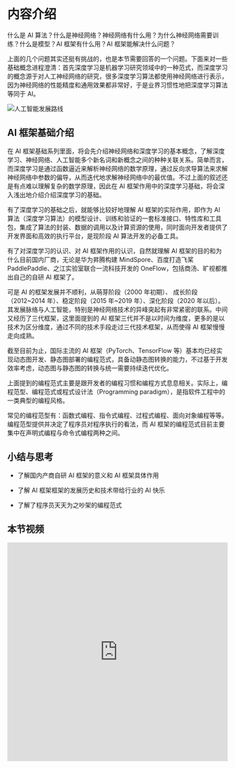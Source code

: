 <!--适用于[License] (https://github.com/chenzomi12/AISystem/blob/main/LICENSE)版权许可-->

# 内容介绍

什么是 AI 算法？什么是神经网络？神经网络有什么用？为什么神经网络需要训练？什么是模型？AI 框架有什么用？AI 框架能解决什么问题？

上面的几个问题其实还挺有挑战的，也是本节需要回答的一个问题。下面来对一些基础概念进程澄清：首先深度学习是机器学习研究领域中的一种范式，而深度学习的概念源于对人工神经网络的研究，很多深度学习算法都使用神经网络进行表示，因为神经网络的性能精度和通用效果都非常好，于是业界习惯性地把深度学习算法等同于 AI。

![人工智能发展路线](../images/05Framework01Foundation/01Introduction01.png)

## AI 框架基础介绍

在 AI 框架基础系列里面，将会先介绍神经网络和深度学习的基本概念，了解深度学习、神经网络、人工智能多个新名词和新概念之间的种种关联关系。简单而言，而深度学习是通过函数逼近来解析神经网络的数学原理，通过反向求导算法来求解神经网络中参数的偏导，从而迭代地求解神经网络中的最优值。不过上面的叙述还是有点难以理解复杂的数学原理，因此在 AI 框架作用中的深度学习基础，将会深入浅出地介绍介绍深度学习的基础。

有了深度学习的基础之后，就能够比较好地理解 AI 框架的实际作用，即作为 AI 算法（深度学习算法）的模型设计、训练和验证的一套标准接口、特性库和工具包，集成了算法的封装、数据的调用以及计算资源的使用，同时面向开发者提供了开发界面和高效的执行平台，是现阶段 AI 算法开发的必备工具。

有了对深度学习的认识、对 AI 框架作用的认识，自然就理解 AI 框架的目的和为什么目前国内厂商，无论是华为昇腾构建 MindSpore、百度打造飞桨 PaddlePaddle、之江实验室联合一流科技开发的 OneFlow，包括商汤、旷视都推出自己的自研 AI 框架了。

可是 AI 的框架发展并不顺利，从萌芽阶段（2000 年初期）、 成长阶段（2012~2014 年）、稳定阶段（2015 年~2019 年）、深化阶段（2020 年以后）。其发展脉络与人工智能，特别是神经网络技术的异峰突起有非常紧密的联系。中间又经历了三代框架，这里面提到的 AI 框架三代并不是以时间为维度，更多的是以技术为区分维度，通过不同的技术手段走过三代技术框架，从而使得 AI 框架慢慢走向成熟。

截至目前为止，国际主流的 AI 框架（PyTorch、TensorFlow 等）基本均已经实现动态图开发、静态图部署的编程范式，具备动静态图转换的能力，不过基于开发效率考虑，动态图与静态图的转换与统一需要持续迭代优化。

上面提到的编程范式主要是跟开发者的编程习惯和编程方式息息相关。实际上，编程范型、编程范式或程式设计法（Programming paradigm），是指软件工程中的一类典型的编程风格。

常见的编程范型有：函数式编程、指令式编程、过程式编程、面向对象编程等等。编程范型提供并决定了程序员对程序执行的看法，而 AI 框架的编程范式目前主要集中在声明式编程与命令式编程两种之间。

## 小结与思考

- 了解国内产商自研 AI 框架的意义和 AI 框架具体作用

- 了解 AI 框架框架的发展历史和技术带给行业的 AI 快乐

- 了解了程序员天天为之吵架的编程范式

## 本节视频

<html>
<iframe src="https://player.bilibili.com/player.html?aid=558671844&bvid=BV1he4y1z7oD&cid=911380319&page=1&as_wide=1&high_quality=1&danmaku=0&t=30&autoplay=0" width="100%" height="500" scrolling="no" border="0" frameborder="no" framespacing="0" allowfullscreen="true"> </iframe>
</html>
